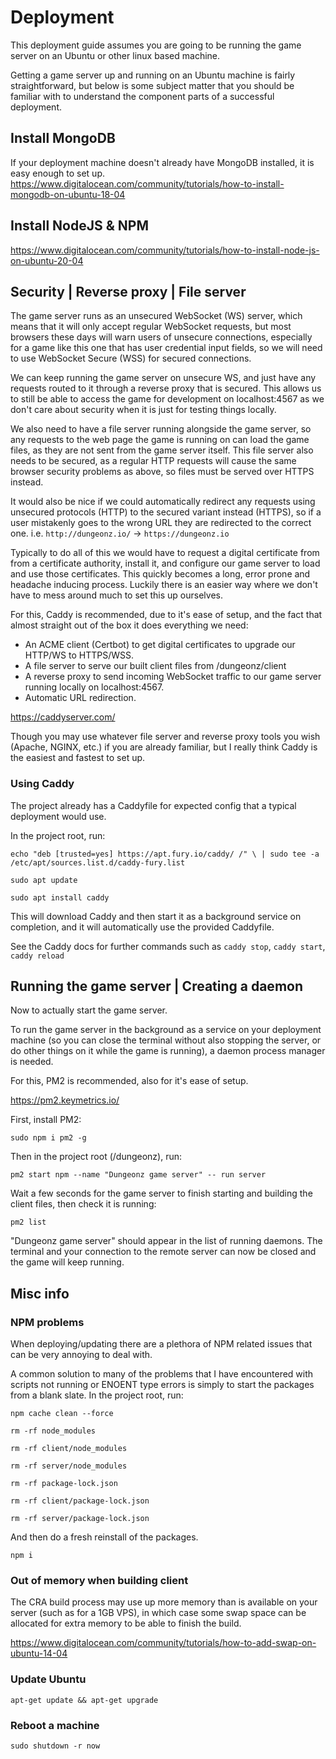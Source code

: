 # Deployment

This deployment guide assumes you are going to be running the game server on an Ubuntu or other linux based machine.

Getting a game server up and running on an Ubuntu machine is fairly straightforward, but below is some subject matter that you should be familiar with to understand the component parts of a successful deployment.

## Install MongoDB

If your deployment machine doesn't already have MongoDB installed, it is easy enough to set up.
https://www.digitalocean.com/community/tutorials/how-to-install-mongodb-on-ubuntu-18-04

## Install NodeJS & NPM

https://www.digitalocean.com/community/tutorials/how-to-install-node-js-on-ubuntu-20-04

## Security | Reverse proxy | File server

The game server runs as an unsecured WebSocket (WS) server, which means that it will only accept regular WebSocket requests, but most browsers these days will warn users of unsecure connections, especially for a game like this one that has user credential input fields, so we will need to use WebSocket Secure (WSS) for secured connections.

We can keep running the game server on unsecure WS, and just have any requests routed to it through a reverse proxy that is secured. This allows us to still be able to access the game for development on localhost:4567 as we don't care about security when it is just for testing things locally.

We also need to have a file server running alongside the game server, so any requests to the web page the game is running on can load the game files, as they are not sent from the game server itself. This file server also needs to be secured, as a regular HTTP requests will cause the same browser security problems as above, so files must be served over HTTPS instead.

It would also be nice if we could automatically redirect any requests using unsecured protocols (HTTP) to the secured variant instead (HTTPS), so if a user mistakenly goes to the wrong URL they are redirected to the correct one.
i.e. `http://dungeonz.io/` -> `https://dungeonz.io`

Typically to do all of this we would have to request a digital certificate from from a certificate authority, install it, and configure our game server to load and use those certificates. This quickly becomes a long, error prone and headache inducing process. Luckily there is an easier way where we don't have to mess around much to set this up ourselves.

For this, Caddy is recommended, due to it's ease of setup, and the fact that almost straight out of the box it does everything we need:
- An ACME client (Certbot) to get digital certificates to upgrade our HTTP/WS to HTTPS/WSS.
- A file server to serve our built client files from /dungeonz/client
- A reverse proxy to send incoming WebSocket traffic to our game server running locally on localhost:4567.
- Automatic URL redirection.

https://caddyserver.com/

Though you may use whatever file server and reverse proxy tools you wish (Apache, NGINX, etc.) if you are already familiar, but I really think Caddy is the easiest and fastest to set up.

### Using Caddy

The project already has a Caddyfile for expected config that a typical deployment would use.

In the project root, run:

`echo "deb [trusted=yes] https://apt.fury.io/caddy/ /" \
    | sudo tee -a /etc/apt/sources.list.d/caddy-fury.list`

`sudo apt update`

`sudo apt install caddy`

This will download Caddy and then start it as a background service on completion, and it will automatically use the provided Caddyfile.

See the Caddy docs for further commands such as `caddy stop`, `caddy start`, `caddy reload`

## Running the game server | Creating a daemon

Now to actually start the game server.

To run the game server in the background as a service on your deployment machine (so you can close the terminal without also stopping the server, or do other things on it while the game is running), a daemon process manager is needed.

For this, PM2 is recommended, also for it's ease of setup.

https://pm2.keymetrics.io/

First, install PM2:

`sudo npm i pm2 -g`

Then in the project root (/dungeonz), run:

`pm2 start npm --name "Dungeonz game server" -- run server`

Wait a few seconds for the game server to finish starting and building the client files, then check it is running:

`pm2 list`

"Dungeonz game server" should appear in the list of running daemons. The terminal and your connection to the remote server can now be closed and the game will keep running.

## Misc info

### NPM problems

When deploying/updating there are a plethora of NPM related issues that can be very annoying to deal with.

A common solution to many of the problems that I have encountered with scripts not running or ENOENT type errors is simply to start the packages from a blank slate. In the project root, run:

`npm cache clean --force`

`rm -rf node_modules`

`rm -rf client/node_modules`

`rm -rf server/node_modules`

`rm -rf package-lock.json`

`rm -rf client/package-lock.json`

`rm -rf server/package-lock.json`

And then do a fresh reinstall of the packages.

`npm i`

### Out of memory when building client

The CRA build process may use up more memory than is available on your server (such as for a 1GB VPS), in which case some swap space can be allocated for extra memory to be able to finish the build.

https://www.digitalocean.com/community/tutorials/how-to-add-swap-on-ubuntu-14-04

### Update Ubuntu

`apt-get update && apt-get upgrade`

### Reboot a machine

`sudo shutdown -r now`